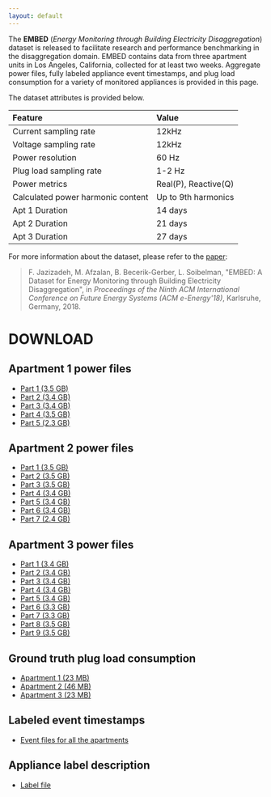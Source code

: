 ```yaml
---
layout: default
---
```


The **EMBED** (*Energy Monitoring through Building Electricity Disaggregation*) dataset is released to facilitate research and performance benchmarking in the disaggregation domain. EMBED contains data from three apartment units in Los Angeles, California, collected for at least two weeks. Aggregate power files, fully labeled appliance event timestamps, and plug load consumption for a variety of monitored appliances is provided in this page. 

The dataset attributes is provided below.


| **Feature**     | **Value**             | 
|:-------------|:------------------|
| Current sampling rate           | 12kHz | 
| Voltage sampling rate | 12kHz   | 
| Power resolution           | 60 Hz     | 
| Plug load sampling rate           | 1-2 Hz | 
| Power metrics           | Real(P), Reactive(Q) | 
| Calculated power harmonic content           | Up to 9th harmonics | 
| Apt 1 Duration           | 14 days | 
| Apt 2 Duration            | 21 days | 
| Apt 3 Duration            | 27 days | 


For more information about the dataset, please refer to the [paper](https://dl.acm.org/citation.cfm?id=3208939):

>F. Jazizadeh, M. Afzalan, B. Becerik-Gerber, L. Soibelman, "EMBED: A Dataset for Energy Monitoring through Building Electricity Disaggregation", in *Proceedings of the Ninth ACM International Conference on Future Energy Systems (ACM e-Energy'18)*, Karlsruhe, Germany, 2018.

# DOWNLOAD

## Apartment 1 power files

*   [Part 1 (3.5 GB)](https://s3.amazonaws.com/embed.data/Apt1_1.tar)
*   [Part 2 (3.4 GB)](https://s3.amazonaws.com/embed.data/Apt1_2.tar)
*   [Part 3 (3.4 GB)](https://s3.amazonaws.com/embed.data/Apt1_3.tar)
*   [Part 4 (3.5 GB)](https://s3.amazonaws.com/embed.data/Apt1_4.tar)
*   [Part 5 (2.3 GB)](https://s3.amazonaws.com/embed.data/Apt1_5.tar)

## Apartment 2 power files

*   [Part 1 (3.5 GB)](https://s3.amazonaws.com/embed.data/Apt2_1.tar)
*   [Part 2 (3.5 GB)](https://s3.amazonaws.com/embed.data/Apt2_2.tar)
*   [Part 3 (3.5 GB)](https://s3.amazonaws.com/embed.data/Apt2_3.tar)
*   [Part 4 (3.4 GB)](https://s3.amazonaws.com/embed.data/Apt2_4.tar)
*   [Part 5 (3.4 GB)](https://s3.amazonaws.com/embed.data/Apt2_5.tar)
*   [Part 6 (3.4 GB)](https://s3.amazonaws.com/embed.data/Apt2_6.tar)
*   [Part 7 (2.4 GB)](https://s3.amazonaws.com/embed.data/Apt2_7.tar)

## Apartment 3 power files

*   [Part 1 (3.4 GB)](https://s3.amazonaws.com/embed.data/Apt3_1.tar)
*   [Part 2 (3.4 GB)](https://s3.amazonaws.com/embed.data/Apt3_2.tar)
*   [Part 3 (3.4 GB)](https://s3.amazonaws.com/embed.data/Apt3_3.tar)
*   [Part 4 (3.4 GB)](https://s3.amazonaws.com/embed.data/Apt3_4.tar)
*   [Part 5 (3.4 GB)](https://s3.amazonaws.com/embed.data/Apt3_5.tar)
*   [Part 6 (3.3 GB)](https://s3.amazonaws.com/embed.data/Apt3_6.tar)
*   [Part 7 (3.3 GB)](https://s3.amazonaws.com/embed.data/Apt3_7.tar)
*   [Part 8 (3.5 GB)](https://s3.amazonaws.com/embed.data/Apt3_8.tar)
*   [Part 9 (3.5 GB)](https://s3.amazonaws.com/embed.data/Apt3_9.tar)

## Ground truth plug load consumption

*   [Apartment 1 (23 MB)](https://s3.amazonaws.com/embed.data/Apt1_GT_Plug.zip)
*   [Apartment 2 (46 MB)](https://s3.amazonaws.com/embed.data/Apt2_GT_Plug.zip)
*   [Apartment 3 (23 MB)](https://s3.amazonaws.com/embed.data/Apt3_GT_Plug.zip)

## Labeled event timestamps

*   [Event files for all the apartments](https://s3.amazonaws.com/embed.data/Event+Files.rar)

## Appliance label description

*   [Label file](https://s3.amazonaws.com/embed.data/Label.xlsx)

